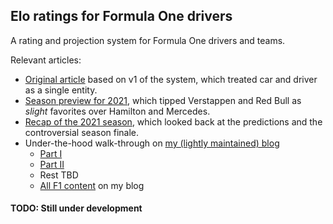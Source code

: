 ## Elo ratings for Formula One drivers

A rating and projection system for Formula One drivers and teams.

Relevant articles:
* [Original article](https://fivethirtyeight.com/features/formula-one-racing/) based on v1 of
  the system, which treated car and driver as a single entity.
* [Season preview for 2021](https://fivethirtyeight.com/features/in-formula-one-does-the-driver-or-car-matter-more/),
  which tipped Verstappen and Red Bull as _slight_ favorites over Hamilton and Mercedes.
* [Recap of the 2021 season](https://fivethirtyeight.com/features/formula-ones-2021-season-was-as-close-and-controversial-as-advertised/),
  which looked back at the predictions and the controversial season finale.
* Under-the-hood walk-through on [my (lightly maintained) blog](https://www.tfgridiron.com/)
  * [Part I](https://www.tfgridiron.com/2022/01/formula-one-rating-system-walk-through.html)
  * [Part II](https://www.tfgridiron.com/2022/01/formula-one-rating-system-walk-through_01550355590.html)
  * Rest TBD
  * [All F1 content](https://www.tfgridiron.com/search/label/f1) on my blog

#### TODO: Still under development

